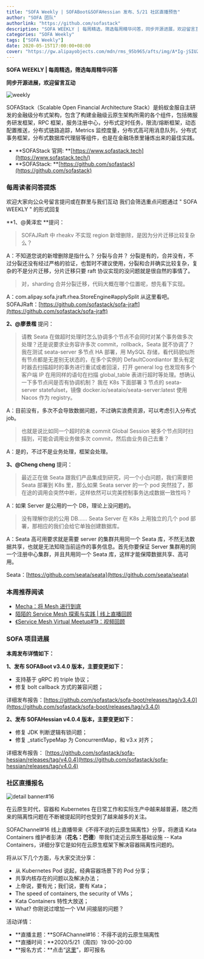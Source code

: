 ```yaml
---
title: "SOFA Weekly | SOFABoot&SOFAHessian 发布、5/21 社区直播预告"
author: "SOFA 团队"
authorlink: "https://github.com/sofastack"
description: "SOFA WEEKLY | 每周精选，筛选每周精华问答，同步开源进展，欢迎留言互动。"
categories: "SOFA Weekly"
tags: ["SOFA Weekly"]
date: 2020-05-15T17:00:00+08:00
cover: "https://gw.alipayobjects.com/mdn/rms_95b965/afts/img/A*Ig-jSIUZWx0AAAAAAAAAAAAAARQnAQ"
---
```


**SOFA WEEKLY | 每周精选，筛选每周精华问答**

**同步开源进展，欢迎留言互动**

![weekly](https://gw.alipayobjects.com/mdn/rms_95b965/afts/img/A*ARgKS6SuU7YAAAAAAAAAAAAAARQnAQ)

SOFAStack（Scalable Open Financial Architecture Stack）是蚂蚁金服自主研发的金融级分布式架构，包含了构建金融级云原生架构所需的各个组件，包括微服务研发框架，RPC 框架，服务注册中心，分布式定时任务，限流/熔断框架，动态配置推送，分布式链路追踪，Metrics 监控度量，分布式高可用消息队列，分布式事务框架，分布式数据库代理层等组件，也是在金融场景里锤炼出来的最佳实践。

- **SOFAStack 官网: **[https://www.sofastack.tech](https://www.sofastack.tech/)
- **SOFAStack: **[https://github.com/sofastack](https://github.com/sofastack)

### 每周读者问答提炼

欢迎大家向公众号留言提问或在群里与我们互动
我们会筛选重点问题通过 " SOFA WEEKLY " 的形式回复

**1、@黄泽宏 **提问：

> SOFAJRaft 中 rheakv 不实现 region 新增删除，是因为分片迁移比较复杂么？

A：不知道您说的新增删除是指什么？ 分裂与合并？ 分裂是有的，合并没有，不过分裂还没有经过严格的验证，也暂时不建议使用，分裂和合并确实比较复杂，复杂的不是分片迁移，分片迁移只要 raft 协议实现的没问题就是很自然的事情了。

> 对，sharding 合并分裂迁移，代码大概在哪个位置呢，想先看下实现。

A：com.alipay.sofa.jraft.rhea.StoreEngine#applySplit 从这里看吧。
SOFAJRaft：[https://github.com/sofastack/sofa-jraft](https://github.com/sofastack/sofa-jraft)

**2、@廖景楷** 提问：

> 请教 Seata 在做超时处理时怎么协调多个节点不会同时对某个事务做多次处理？还是说要求业务容许多次 commit，rollback，Seata 就不协调了？
我在测试 seata-server 多节点 HA 部署，用 MySQL 存储，看代码貌似所有节点都是无差别无状态的，在多个实例的 DefaultCoordiantor 里头有定时器去扫描超时的事务进行重试或者回滚，打开 general log 也发现有多个客户端 IP 在用同样的语句在扫描 global_table 表进行超时等处理。想确认一下多节点间是否有协调机制？
我在 K8s 下面部署 3 节点的 seata-server statefulset，镜像 docker.io/seataio/seata-server:latest 使用 Nacos 作为 registry。

A：目前没有，多次不会导致数据问题，不过确实浪费资源，可以考虑引入分布式 job。

> 也就是说比如同一个超时的未 commit Global Session 被多个节点同时扫描到，可能会调用业务做多次 commit，然后由业务自己去重？

A：是的，不过不是业务处理，框架会处理。

**3、@Cheng cheng** 提问：

> 最近正在做 Seata 跟我们产品集成到研究，问一个小白问题，我们需要把 Seata 部署到 K8s 里，那么如果 Seata server 的一个 pod 突然挂了，那在途的调用会突然中断，这样依然可以完美控制事务达成数据一致性吗？

A：如果 Server 是公用的一个 DB，理论上没问题的。

> 没有理解你说的公用 DB…… Seata Server 在 K8s 上用独立的几个 pod 部署，那相应的我们会给它单独创建数据库。

A：Seata 高可用要求就是需要 server 的集群共用同一个 Seata 库，不然无法数据共享，也就是无法知晓当前运作的事务信息。首先你要保证 Server 集群用的同一个注册中心集群，并且共用同一个 Seata 库，这样才能保障数据共享、高可用。

Seata：[https://github.com/seata/seata](https://github.com/seata/seata)

### 本周推荐阅读

- [Mecha：将 Mesh 进行到底](https://www.sofastack.tech/blog/mecha-carry-mesh-to-the-end/)
- [陌陌的 Service Mesh 探索与实践 | 线上直播回顾](https://www.sofastack.tech/blog/momo-service-mesh-exploration-and-practice/)
- [《Service Mesh Virtual Meetup#1》：视频回顾](https://space.bilibili.com/228717294)

### ****SOFA 项目进展****

**本周发布详情如下：**

**1、发布 SOFABoot v3.4.0 版本，主要变更如下：**

- 支持基于 gRPC 的 triple 协议；
- 修复 bolt callback 方式的兼容问题；

详细发布报告：[https://github.com/sofastack/sofa-boot/releases/tag/v3.4.0](https://github.com/sofastack/sofa-boot/releases/tag/v3.4.0)

**2、发布 SOFAHessian v4.0.4 版本，主要变更如下：**

- 修复 JDK 判断逻辑有锁问题；
- 修复 _staticTypeMap 为 ConcurrentMap，和 v3.x 对齐；

详细发布报告：
[https://github.com/sofastack/sofa-hessian/releases/tag/v4.0.4](https://github.com/sofastack/sofa-hessian/releases/tag/v4.0.4)

### 社区直播报名

![detail banner#16](https://cdn.nlark.com/yuque/0/2020/jpeg/226702/1589526954817-688c4814-e4b2-43e8-9ad3-11cc80de4286.jpeg)

在云原生时代，容器和 Kubernetes 在日常工作和实际生产中越来越普遍，随之而来的隔离性问题在不断被提起同时也受到了越来越多的关注。

SOFAChannel#16 线上直播带来《不得不说的云原生隔离性》分享，将邀请 Kata Containers 维护者彭涛（**花名：巴德**）带我们走近云原生基础设施 -- Kata Containers，详细分享它是如何在云原生框架下解决容器隔离性问题的。

将从以下几个方面，与大家交流分享：

- 从 Kubernetes Pod 说起，经典容器场景下的 Pod 分享；
- 共享内核存在的问题以及解决办法；
- 上帝说，要有光；我们说，要有 Kata；
- The speed of containers, the security of VMs；
- Kata Containers 特性大放送；
- What? 你刚说过增加一个 VM 间接层的问题？

活动详情：

- **直播主题：**SOFAChannel#16：不得不说的云原生隔离性
- **直播时间：**2020/5/21（周四）19:00-20:00
- **报名方式：**点击“[这里](https://tech.antfin.com/community/live/1197)”，即可报名
